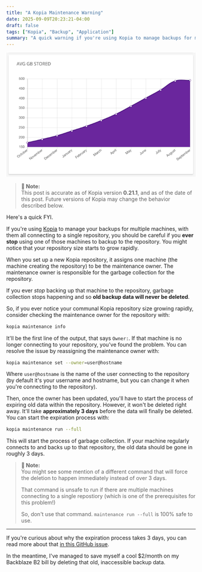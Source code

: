 ```yaml
---
title: "A Kopia Maintenance Warning"
date: 2025-09-09T20:23:21-04:00
draft: false
tags: ["Kopia", "Backup", "Application"]
summary: "A quick warning if you're using Kopia to manage backups for multiple machines with a single repository."
---
```


![](./bb_dashboard.png#center)

> **💬 Note:**  
> This post is accurate as of Kopia version **0.21.1**, and as of the date of this post. Future versions of Kopia may change the behavior described below.

Here's a quick FYI.

If you're using [Kopia](https://kopia.io/) to manage your backups for multiple machines, with them all connecting to a single repository, you should be careful if you **ever stop** using one of those machines to backup to the repository. You might notice that your repository size starts to grow rapidly.

When you set up a new Kopia repository, it assigns one machine (the machine creating the repository) to be the maintenance owner. The maintenance owner is responsible for the garbage collection for the repository.

If you ever *stop* backing up that machine to the repository, garbage collection stops happening and so **old backup data will never be deleted**.

So, if you ever notice your communal Kopia repository size growing rapidly, consider checking the maintenance owner for the repository with:

```bash
kopia maintenance info 
```

It'll be the first line of the output, that says `Owner:`. If that machine is no longer connecting to your repository, you've found the problem. You can resolve the issue by reassigning the maintenance owner with:

```bash
kopia maintenance set --owner=user@hostname
```

Where `user@hostname` is the name of the user connecting to the repository (by default it's your username and hostname, but you can change it when you're connecting to the repository).

Then, once the owner has been updated, you'll have to start the process of expiring old data within the repository. However, it won't be deleted right away. It'll take **approximately 3 days** before the data will finally be deleted. You can start the expiration process with:

```bash
kopia maintenance run --full
```

This will start the process of garbage collection. If your machine regularly connects to and backs up to that repository, the old data should be gone in roughly 3 days.

> **💬 Note:**  
> You might see some mention of a different command that will force the deletion to happen immediately instead of over 3 days.
> 
> That command is unsafe to run if there are multiple machines connecting to a single repostiory (which is one of the prerequisites for this problem!)
>
> So, don't use that command. `maintenance run --full` is 100% safe to use.


----

If you're curious about why the expiration process takes 3 days, you can read more about that [in this GitHub issue](https://github.com/kopia/kopia/issues/1439#issuecomment-950225541).

In the meantime, I've managed to save myself a cool $2/month on my Backblaze B2 bill by deleting that old, inaccessible backup data.